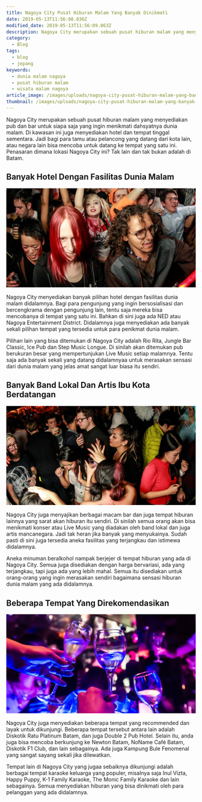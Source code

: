 ```yaml
---
title: Nagoya City Pusat Hiburan Malam Yang Banyak Dinikmati
date: 2019-05-13T11:56:08.836Z
modified_date: 2019-05-13T11:56:09.063Z
description: Nagoya City merupakan sebuah pusat hiburan malam yang menyediakan pub dan bar untuk siapa saja yang ingin menikmati dahsyatnya dunia malam.
category:
  - Blog
tags:
  - blog
  - jepang
keywords:
  - dunia malam nagoya
  - pusat hiburan malam
  - wisata malam nagoya
article_image: /images/uploads/nagoya-city-pusat-hiburan-malam-yang-banyak-dinikmati-3.jpg
thumbnail: /images/uploads/nagoya-city-pusat-hiburan-malam-yang-banyak-dinikmati-1-003.jpg
---
```

Nagoya City merupakan sebuah pusat hiburan malam yang menyediakan pub dan bar untuk siapa saja yang ingin menikmati dahsyatnya dunia malam. Di kawasan ini juga menyediakan hotel dan tempat tinggal sementara. Jadi bagi para tamu atau pelancong yang datang dari kota lain, atau negara lain bisa mencoba untuk datang ke tempat yang satu ini. Penasaran dimana lokasi Nagoya City ini? Tak lain dan tak bukan adalah di Batam.



## Banyak Hotel Dengan Fasilitas Dunia Malam

![Nagoya City Pusat Hiburan Malam Yang Banyak Dinikmati](/images/uploads/nagoya-city-pusat-hiburan-malam-yang-banyak-dinikmati-3.jpg)

Nagoya City menyediakan banyak pilihan hotel dengan fasilitas dunia malam didalamnya. Bagi para pengunjung yang ingin bersosialisasi dan bercengkrama dengan pengunjung lain, tentu saja mereka bisa mencobanya di tempat yang satu ini. Bahkan di sini juga ada NED atau Nagoya Entertainment District. Didalamnya juga menyediakan ada banyak sekali pilihan tempat yang tersedia untuk para penikmat dunia malam.

Pilihan lain yang bisa ditemukan di Nagoya City adalah Rio Rita, Jungle Bar Classic, Ice Pub dan Step Music Longue. Di sinilah akan ditemukan pub berukuran besar yang mempertunjukan Live Music setiap malamnya. Tentu saja ada banyak sekali yang datang didalamnyaa untuk merasakan sensasi dari dunia malam yang jelas amat sangat luar biasa itu sendiri.



## Banyak Band Lokal Dan Artis Ibu Kota Berdatangan

![Nagoya City Pusat Hiburan Malam Yang Banyak Dinikmati](/images/uploads/nagoya-city-pusat-hiburan-malam-yang-banyak-dinikmati-2.jpg)

Nagoya City juga menyajikan berbagai macam bar dan juga tempat hiburan lainnya yang sarat akan hiburan itu sendiri. Di sinilah semua orang akan bisa menikmati konser atau Live Music yang diadakan oleh band lokal dan juga artis mancanegara. Jadi tak heran jika banyak yang menyukainya. Sudah pasti di sini juga tersedia aneka fasilitas yang terjangkau dan istimewa didalamnya. 

Aneka minuman beralkohol nampak berjejer di tempat hiburan yang ada di Nagoya City. Semua juga disediakan dengan harga bervariasi, ada yang terjangkau, tapi juga ada yang lebih mahal. Semua itu disediakan untuk orang-orang yang ingin merasakan sendiri bagaimana sensasi hiburan dunia malam yang ada didalamnya.



## Beberapa Tempat Yang Direkomendasikan

![Nagoya City Pusat Hiburan Malam Yang Banyak Dinikmati](/images/uploads/nagoya-city-pusat-hiburan-malam-yang-banyak-dinikmati-1.jpg)

Nagoya City juga menyediakan beberapa tempat yang recommended dan layak untuk dikunjungi. Beberapa tempat tersebut antara lain adalah Diskotik Ratu Platinum Batam, dan juga Double 2 Pub Hotel. Selain itu, anda juga bisa mencoba berkunjung ke Newton Batam, NoName Café Batam, Diskotik F1 Club, dan lain sebagainya. Ada juga Kampung Bule Fenomenal yang sangat sayang sekali jika dilewatkan.

Tempat lain di Nagoya City yang jugaa sebaiknya dikunjungi adalah berbagai tempat karaoke keluarga yang populer, misalnya saja Inul Vizta, Happy Puppy, K-1 Family Karaoke, The Monic Family Karaoke dan lain sebagainya. Semua menyediakan hiburan yang bisa dinikmati oleh para pelanggan yang ada didalamnya.
